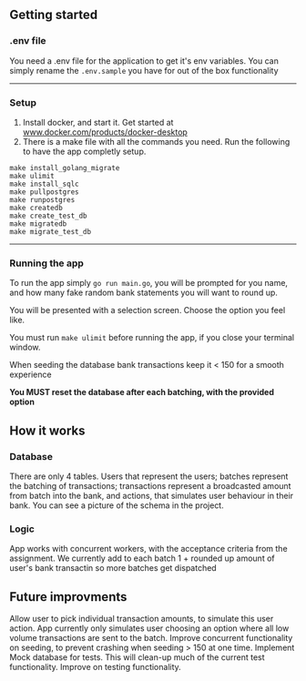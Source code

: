 ## Getting started

### .env file

You need a .env file for the application to get it's env variables. You can simply rename the `.env.sample` you have for out of the box functionality

------------
### Setup
1. Install docker, and start it. Get started at www.docker.com/products/docker-desktop
2. There is a make file with all the commands you need. Run the following to have the app completly setup.  
```
make install_golang_migrate
make ulimit
make install_sqlc
make pullpostgres
make runpostgres
make createdb
make create_test_db
make migratedb
make migrate_test_db
```
------------
### Running the app
To run the app simply `go run main.go`, you will be prompted for you name, and how many fake random bank statements you will want to round up.

You will be presented with a selection screen. Choose the option you feel like.

You must run `make ulimit` before running the app, if you close your terminal window.

When seeding the database bank transactions keep it < 150 for a smooth experience

**You MUST reset the database after each batching, with the provided option**

## How it works
### Database
There are only 4 tables. Users that represent the users; batches represent the batching of transactions; transactions represent a broadcasted amount from batch into the bank, and actions, that simulates user behaviour in their bank. You can see a picture of the schema in the project.

### Logic
App works with concurrent workers, with the acceptance criteria from the assignment.
We currently add to each batch 1 + rounded up amount of user's bank transactin so more batches get dispatched

## Future improvments
Allow user to pick individual transaction amounts, to simulate this user action. App currently only simulates user choosing an option where all low volume transactions are sent to the batch.
Improve concurrent functionality on seeding, to prevent crashing when seeding > 150 at one time.
Implement Mock database for tests. This will clean-up much of the current test functionality.
Improve on testing functionality.
